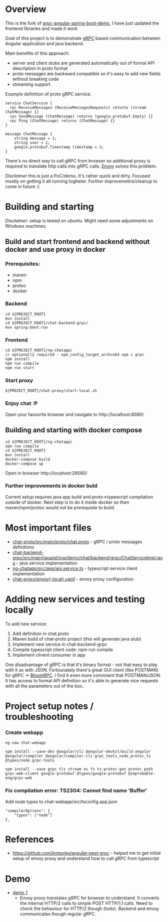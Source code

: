 Overview
========

This is the fork of [grpc-angular-spring-boot-demo](https://github.com/juliusz-cwiakalski/grpc-angular-spring-boot-demo/tree/master/chat-proxy), I have just updated the frontend libraries and made it work

Goal of this project is to demonstrate [gRPC](https://grpc.io/) based communication between Angular application and java backend.

Main benefits of this approach:

* server and client stubs are generated automatically out of formal API description in proto format
* proto messages are backward compatible so it's easy to add new fields without breaking code
* streaming support

Example definition of proto gRPC service:

    service ChatService {
      rpc ReceiveMessages (ReceiveMessagesRequests) returns (stream ChatMessage) {}
      rpc SendMessage (ChatMessage) returns (google.protobuf.Empty) {}
      rpc Ping (ChatMessage) returns (ChatMessage) {}
    }

    message ChatMessage {
        string message = 1;
        string user = 2;
        google.protobuf.Timestamp timestamp = 3;
    }

There's no direct way to call gRPC from browser so additional proxy is required to translate http calls into gRPC calls. [Envoy](https://www.envoyproxy.io/) solves this problem.

*Disclaimer* this is just a PoC/demo. It's rather quick and dirty. Focused mostly on getting it all running togheter. Further improvemetns/cleanup to come in future :)

Building and starting
=====================

*Disclaimer:* setup is tested on ubuntu. Might need some adjustments on Windows machines.

Build and start frontend and backend without docker and use proxy in docker
---------------------------------------------------
### Prerequisites:

* maven
* npm
* protoc
* docker

### Backend
    cd ${PROJECT_ROOT}
    mvn install
    cd ${PROJECT_ROOT}/chat-backend-grpc/
    mvn spring-boot:run

### Frontend
    cd ${PROJECT_ROOT}/ng-chatapp/
    // optionally required - npm_config_target_arch=x64 npm i grpc
    npm install
    npm run compile
    npm run start

### Start proxy
    ${PROJECT_ROOT}/chat-proxy/start-local.sh

### Enjoy chat :P

Open your favourite browser and navigate to http://localhost:8080/


Building and starting with docker compose
-----------------------------------------
    cd ${PROJECT_ROOT}/ng-chatapp/
    npm run compile
    cd ${PROJECT_ROOT}
    mvn install
    docker-compose build
    docker-compose up

Open in browser http://locahost:28080/

### Further improvements in docker buld
Current setup requires java app build and proto->typescript compilation outside of docker. Next step is to do it inside docker so then maven/npm/protoc would not be prerequiste to build.

Most important files
====================

* [chat-proto/src/main/proto/chat.proto](chat-proto/src/main/proto/chat.proto) - gRPC / proto messages definitions
* [chat-backend-grpc/src/main/java/pl/jcw/demo/chat/backend/grpc/ChatServiceImpl.java](chat-backend-grpc/src/main/java/pl/jcw/demo/chat/backend/grpc/ChatServiceImpl.java) - java service implementation
* [ng-chatapp/src/app/api.service.ts](ng-chatapp/src/app/api.service.ts) - typescript service client implementation
* [chat-proxy/envoy(-local).yaml](chat-proxy/envoy.yaml) - envoy proxy configuration

Adding new services and testing locally
=======================================

To add new service:
1. Add definition in chat.proto
2. Maven build of chat-proto project (this will generate java stub)
3. Implement new service in chat-backend-grpc
4. Compile typescript client code: npm run compile
5. Implement clinent consumer in app

One disadvantage of gRPC is that it's binary format - not that easy to play with it as with JSON. Fortounately there's great GUI client (like POSTMAN) for gRPC -> [BloomRPC](https://github.com/uw-labs/bloomrpc). I find it even more convinient that POSTMAN/JSON. It has access to formal API definition so it's able to generate nice requests with all the parameters out of the box.

Project setup notes / troubleshooting
=====================================

### Create webapp

    ng new chat-webapp

    npm install --save-dev @angular/cli @angular-devkit/build-angular @angular/compiler @angular/compiler-cli grpc_tools_node_protoc_ts @types/node grpc-tools

    npm install --save grpc tls stream os fs ts-protoc-gen protoc path grpc-web-client google-protobuf @types/google-protobuf @improbable-eng/grpc-web


### Fix compilation error: TS2304: Cannot find name 'Buffer'
Add node types to chat-webapp/src/tsconfig.app.json

    "compilerOptions": {
        "types": ["node"]
    },

References
==========

* https://github.com/kmturley/angular-nest-grpc - helped me to get initial setup of envoy proxy and understand how to call gRPC from typescript


Demo
==========

* [demo 1](./demo/Screen%20Recording%202025-05-19%20at%2010.55.52%E2%80%AFPM.mov)
  * Envoy proxy translates gRPC for browser to understand. It converts the internal HTTP/2 calls to simple POST HTTP/1.1 calls. Need to check the behaviour for HTTP/2 though (todo). Backend and envoy communicates though regular gRPC. 